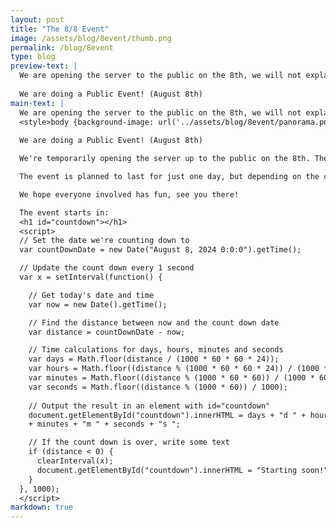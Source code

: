 ```yaml
---
layout: post
title: "The 8/8 Event"
image: /assets/blog/8event/thumb.png
permalink: /blog/8event
type: blog
preview-text: | 
  We are opening the server to the public on the 8th, we will not explain.
  
  We are doing a Public Event! (August 8th)
main-text: | 
  We are opening the server to the public on the 8th, we will not explain.
  <style>body {background-image: url('../assets/blog/8event/panorama.png');}</style>
  
  We are doing a Public Event! (August 8th)

  We're temporarily opening the server up to the public on the 8th. There will be no sign-ups or anything like that required to participate, If you've been wanting to try the server out before it goes public this would be your chance!

  The event is planned to last for just one day, but depending on the conditions might last longer and the server might temporarily re-enter its closed state if no moderators are able to keep an eye on the server at the time. (We will try our best to prevent this though!)

  We hope everyone involved has fun, see you there!

  The event starts in:
  <h1 id="countdown"></h1>
  <script>
  // Set the date we're counting down to
  var countDownDate = new Date("August 8, 2024 0:0:0").getTime();

  // Update the count down every 1 second
  var x = setInterval(function() {

    // Get today's date and time
    var now = new Date().getTime();

    // Find the distance between now and the count down date
    var distance = countDownDate - now;

    // Time calculations for days, hours, minutes and seconds
    var days = Math.floor(distance / (1000 * 60 * 60 * 24));
    var hours = Math.floor((distance % (1000 * 60 * 60 * 24)) / (1000 * 60 * 60));
    var minutes = Math.floor((distance % (1000 * 60 * 60)) / (1000 * 60));
    var seconds = Math.floor((distance % (1000 * 60)) / 1000);
    
    // Output the result in an element with id="countdown"
    document.getElementById("countdown").innerHTML = days + "d " + hours + "h "
    + minutes + "m " + seconds + "s ";

    // If the count down is over, write some text 
    if (distance < 0) {
      clearInterval(x);
      document.getElementById("countdown").innerHTML = "Starting soon!";
    }
  }, 1000);
  </script>
markdown: true
---
```

